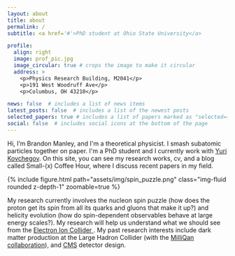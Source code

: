 ```yaml
---
layout: about
title: about
permalink: /
subtitle: <a href='#'>PhD student at Ohio State University</a>

profile:
  align: right
  image: prof_pic.jpg
  image_circular: true # crops the image to make it circular
  address: >
    <p>Physics Research Building, M2041</p>
    <p>191 West Woodruff Ave</p>
    <p>Columbus, OH 43210</p>

news: false  # includes a list of news items
latest_posts: false  # includes a list of the newest posts
selected_papers: true # includes a list of papers marked as "selected={true}"
social: false  # includes social icons at the bottom of the page
---
```


Hi, I’m Brandon Manley, and I'm a theoretical physicist. I smash subatomic particles together on paper. I'm a PhD student and I currently work with 
<a href='https://physics.osu.edu/people/kovchegov.1'> Yuri Kovchegov</a>. On this site, you can see my research works, cv, and a blog called Small-\(x\) Coffee Hour, where I discuss recent papers in my field.

<div class="row mt-3">
    <div class="col-sm mt-3 mt-md-0">
        {% include figure.html path="assets/img/spin_puzzle.png" class="img-fluid rounded z-depth-1" zoomable=true %}
    </div>
</div>

My research currently involves the nucleon spin puzzle (how does the proton get its spin from all its quarks and gluons that make it up?) and helicity evolution (how do spin-dependent observables behave at large energy scales?). My research will help us understand what we should see from the <a href='https://www.bnl.gov/eic/'> Electron Ion Collider </a>. My past research interests include dark matter production at the Large Hadron Collider (with the 
<a href='https://u.osu.edu/milliqan/'> MilliQan collaboration</a>), and <a href='https://home.cern/science/experiments/cms'> CMS</a> detector design.

